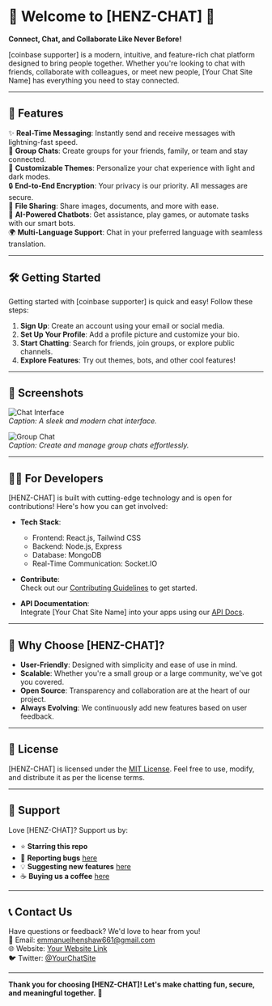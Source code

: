 
# 🌟 **Welcome to [HENZ-CHAT]** 🌟

**Connect, Chat, and Collaborate Like Never Before!**

[coinbase supporter] is a modern, intuitive, and feature-rich chat platform designed to bring people together. Whether you're looking to chat with friends, collaborate with colleagues, or meet new people, [Your Chat Site Name] has everything you need to stay connected.

---

## 🚀 **Features**

✨ **Real-Time Messaging**: Instantly send and receive messages with lightning-fast speed.  
💬 **Group Chats**: Create groups for your friends, family, or team and stay connected.  
🎨 **Customizable Themes**: Personalize your chat experience with light and dark modes.  
🔒 **End-to-End Encryption**: Your privacy is our priority. All messages are secure.  
📁 **File Sharing**: Share images, documents, and more with ease.  
🤖 **AI-Powered Chatbots**: Get assistance, play games, or automate tasks with our smart bots.  
🌍 **Multi-Language Support**: Chat in your preferred language with seamless translation.  

---

## 🛠️ **Getting Started**

Getting started with [coinbase supporter] is quick and easy! Follow these steps:

1. **Sign Up**: Create an account using your email or social media.  
2. **Set Up Your Profile**: Add a profile picture and customize your bio.  
3. **Start Chatting**: Search for friends, join groups, or explore public channels.  
4. **Explore Features**: Try out themes, bots, and other cool features!  

---

## 📸 **Screenshots**

![Chat Interface](https://via.placeholder.com/800x400)  
*Caption: A sleek and modern chat interface.*  

![Group Chat](https://via.placeholder.com/800x400)  
*Caption: Create and manage group chats effortlessly.*  

---

## 🧑‍💻 **For Developers**

[HENZ-CHAT] is built with cutting-edge technology and is open for contributions! Here's how you can get involved:

- **Tech Stack**:  
  - Frontend: React.js, Tailwind CSS  
  - Backend: Node.js, Express  
  - Database: MongoDB  
  - Real-Time Communication: Socket.IO  

- **Contribute**:  
  Check out our [Contributing Guidelines](link-to-contributing.md) to get started.  

- **API Documentation**:  
  Integrate [Your Chat Site Name] into your apps using our [API Docs](link-to-api-docs).  

---

## 🌟 **Why Choose [HENZ-CHAT]?**

- **User-Friendly**: Designed with simplicity and ease of use in mind.  
- **Scalable**: Whether you're a small group or a large community, we've got you covered.  
- **Open Source**: Transparency and collaboration are at the heart of our project.  
- **Always Evolving**: We continuously add new features based on user feedback.  

---

## 📜 **License**

[HENZ-CHAT] is licensed under the [MIT License](link-to-license). Feel free to use, modify, and distribute it as per the license terms.

---

## 🙏 **Support**

Love [HENZ-CHAT]? Support us by:  
- ⭐ **Starring this repo**  
- 🐛 **Reporting bugs** [here](https://t.me/EmmyHenz)  
- 💡 **Suggesting new features** [here](https://henz.com)  
- ☕ **Buying us a coffee** [here](https://t.me/EmmyHenz)  

---

## 📞 **Contact Us**

Have questions or feedback? We'd love to hear from you!  
📧 Email: [emmanuelhenshaw661@gmail.com](mailto:your-email@example.com)  
🌐 Website: [Your Website Link](https://henz.com)  
🐦 Twitter: [@YourChatSite](https://t.me/EMMYHENZTECHINFO)  

---

**Thank you for choosing [HENZ-CHAT]! Let's make chatting fun, secure, and meaningful together.** 🚀
